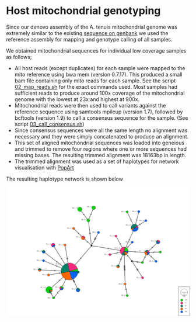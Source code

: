 # Host mitochondrial genotyping

Since our denovo assembly of the A. tenuis mitochondrial genome was extremely similar to the existing [sequence on genbank](https://www.ncbi.nlm.nih.gov/nuccore/AF338425) we used the reference assembly for mapping and genotype calling of all samples.

We obtained mitochondrial sequences for individual low coverage samples as follows;

- All host reads (except duplicates) for each sample were mapped to the mito reference using bwa mem (version 0.7.17).  This produced a small bam file containing only mito reads for each sample. See the script [02_map_reads.sh](02_map_reads.sh) for the exact commands used.  Most samples had sufficient reads to produce around 100x coverage of the mitochondrial genome with the lowest at 23x and highest at 900x. 
- Mitochondrial reads were then used to call variants against the reference sequence using samtools mpileup (version 1.7), followed by bcftools (version 1.9) to call a consensus sequence for the sample. (See script [03_call_consensus.sh](03_call_consensus.sh))
- Since consensus sequences were all the same length no alignment was necessary and they were simply concatenated to produce an alignment. 
- This set of aligned mitochondrial sequences was loaded into geneious and trimmed to remove four regions where one or more sequences had missing bases. The resulting trimmed alignment was 18163bp in length.
- The trimmed alignment was used as a set of haplotypes for network visualisation with [PopArt](http://popart.otago.ac.nz/index.shtml)

The resulting haplotype network is shown below

![host_mito_network](../../figures/AllSamplesTenuisMitoConsensus_PopArt.png)
